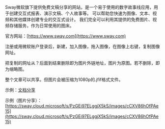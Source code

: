 Sway微软旗下提供免费文稿分享的网站，是一个易于使用的数字故事线应用，用于创建交互式报表、演示文稿、个人故事等。 可以帮助您快速为图像、文本、视频和其他媒体创建专业的交互式设计。 我们完全可以利用其提供的免费图片、视频存储服务，作为日常使用的图床。 

官方网站：[https://www.sway.com](https://www.sway.com)

注册或用微软账户登录后，新建，加入图像，拖入图像，在图像上右键，复制图像网址。

把复制的网址从？后面到结束删除即为图片外链地址，图片为原图。若不删除，即为缩略图。

整个文章可以共享。但图片会被压缩为1080p的.jfif格式文件。

示例：[文档分享](https://sway.cloud.microsoft/PzGEi97ELggjX5kS?ref=Link)

示例（图片分享）：[https://sway.cloud.microsoft/s/PzGEi97ELggjX5kS/images/cCXV86hOfPAe15](https://sway.cloud.microsoft/s/PzGEi97ELggjX5kS/images/cCXV86hOfPAe15)